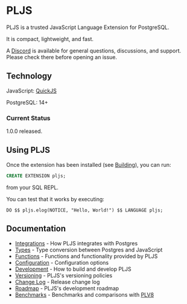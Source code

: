 # PLJS

PLJS is a trusted JavaScript Language Extension for PostgreSQL.

It is compact, lightweight, and fast.

A [Discord](https://discord.gg/XYGSCfVNBC) is available for general questions, discussions, and support. Please check there before opening an issue.

## Technology

JavaScript: [QuickJS](https://bellard.org/quickjs/quickjs.html)

PostgreSQL: 14+

### Current Status

1.0.0 released.

## Using PLJS

Once the extension has been installed (see [Building](docs/DEVELOPMENT.md)), you can run:

```sql
CREATE EXTENSION pljs;
```

from your SQL REPL.

You can test that it works by executing:

```
DO $$ pljs.elog(NOTICE, "Hello, World!") $$ LANGUAGE pljs;
```

## Documentation

- [Integrations](docs/INTEGRATION.md) - How PLJS integrates with Postgres
- [Types](docs/TYPES.md) - Type conversion between Postgres and JavaScript
- [Functions](docs/FUNCTIONS.md) - Functions and functionality provided by PLJS
- [Configuration](docs/CONFIGURATION.md) - Configuration options
- [Development](docs/DEVELOPMENT.md) - How to build and develop PLJS
- [Versioning](docs/VERSIONING.md) - PLJS's versioning policies
- [Change Log](docs/CHANGELOG.md) - Release change log
- [Roadmap](docs/ROADMAP.md) - PLJS's development roadmap
- [Benchmarks](docs/BENCHMARKS.md) - Benchmarks and comparisons with [PLV8](https://github.com/plv8/pljs)
